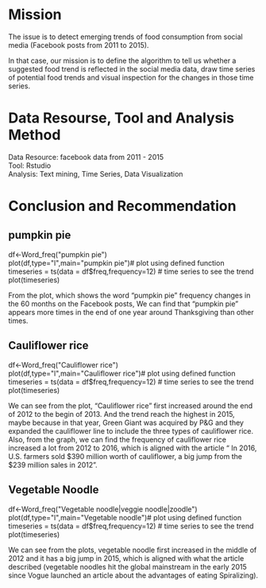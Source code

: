 # Mission
The issue is to detect emerging trends of food consumption from social media (Facebook posts from 2011 to 2015). <br>

In that case, our mission is to define the algorithm to tell us whether a suggested food trend is reflected in the social media data, 
draw time series of potential food trends and visual inspection for the changes in those time series.

# Data Resourse, Tool and Analysis Method
Data Resource: facebook data from 2011 - 2015 <br>
Tool: Rstudio <br>
Analysis: Text mining, Time Series, Data Visualization 

# Conclusion and Recommendation
## pumpkin pie <br>
df<-Word_freq("pumpkin pie") <br>
plot(df,type="l",main="pumpkin pie")# plot using defined function  <br>
timeseries = ts(data = df$freq,frequency=12) # time series to see the trend <br>
plot(timeseries)<br>

From the plot, which shows the word “pumpkin pie” frequency changes in the 60 months on the Facebook posts, 
We can find that “pumpkin pie” appears more times in the end of one year around Thanksgiving than other times.

## Cauliflower rice <br>
df<-Word_freq("Cauliflower rice") <br>
plot(df,type="l",main="Cauliflower rice")# plot using defined function <br>
timeseries = ts(data = df$freq,frequency=12) # time series to see the trend <br>
plot(timeseries) <br>

We can see from the plot, “Cauliflower rice” first increased around the end of 2012 to the begin of 2013. And the trend reach the highest in 2015, 
maybe because in that year, Green Giant was acquired by P&G and they expanded the cauliflower line to include the three types of cauliflower rice. 
Also, from the graph, we can find the frequency of cauliflower rice increased a lot from 2012 to 2016, which is aligned with the article “
In 2016, U.S. farmers sold $390 million worth of cauliflower, a big jump from the $239 million sales in 2012”.

## Vegetable Noodle <br>
df<-Word_freq("Vegetable noodle|veggie noodle|zoodle") <br>
plot(df,type="l",main="Vegetable noodle")# plot using defined function <br>
timeseries = ts(data = df$freq,frequency=12) # time series to see the trend <br>
plot(timeseries) <br>

We can see from the plots, vegetable noodle first increased in the middle of 2012 and it has a big jump in 2015, 
which is aligned with what the article described (vegetable noodles hit the global mainstream in the early 2015 
since Vogue launched an article about the advantages of eating Spiralizing).
